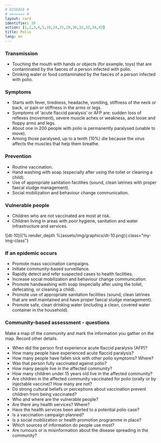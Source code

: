 ```yaml
---
# DISEASE #
# ======= #
layout: card
identifier: 10
action: [1,2,3,4,5,19,24,25,29,30,32,33,34,43]
title: Polio
lang: en
---
```


### Transmission

- Touching the mouth with hands or objects (for example, toys) that are contaminated by the faeces of a person infected with polio. 
- Drinking water or food contaminated by the faeces of a person infected with polio. 

### Symptoms

- Starts with fever, tiredness, headache, vomiting, stiffness of the neck or back, or pain or stiffness in the arms or legs. 
- Symptoms of ‘acute flaccid paralysis’ or AFP are: sudden loss of reflexes (movement), severe muscle aches or weakness, and loose and floppy arms and legs. 
- About one in 200 people with polio is permanently paralysed (unable to move). 
- Among those paralysed, up to a tenth (10%) die because the virus affects the muscles that help them breathe.

### Prevention

- Routine vaccination. 
- Hand washing with soap (especially after using the toilet or cleaning a child).
- Use of appropriate sanitation facilities (sound, clean latrines with proper faecal sludge management). 
- Social mobilization and behaviour change communication. 

### Vulnerable people

- Children who are not vaccinated are most at risk. 
- Children living in areas with poor hygiene, sanitation and water infrastructure and services. 

![dt-10]({% render_depth %}assets/img/graphics/dt-10.png){:class="my-img-class"}

### If an epidemic occurs

- Promote mass vaccination campaigns. 
- Initiate community-based surveillance. 
- Rapidly detect and refer suspected cases to health facilities.
- Increase social mobilization and behaviour change communication.
- Promote handwashing with soap (especially after using the toilet, defecating, or cleaning a child).
- Promote use of appropriate sanitation facilities (sound, clean latrines that are well maintained and have proper faecal sludge management). 
- Promote safe, clean drinking water (including a clean, covered water container in the household).

### Community-based assessment - questions

Make a map of the community and mark the information you gather on the map. Record other details.
- When did the person first experience acute flaccid paralysis (AFP)?
- How many people have experienced acute flaccid paralysis?
- How many people have fallen sick with other polio symptoms? Where?
- Was that person fully vaccinated against polio?
- How many people live in the affected community?
- How many children under 15 years old live in the affected community?
- Are children in the affected community vaccinated for polio (orally or by injectable vaccine)? How many are not? 
- Do strong cultural beliefs or perceptions about vaccination prevent children from being vaccinated? 
- Who and where are the vulnerable people?
- Are there any health services? Where?
- Have the health services been alerted to a potential polio case?
- Is a vaccination campaign planned?
- Is a social mobilization or health promotion programme in place? 
- Which sources of information do people use most? 
- Are rumours or is misinformation about the disease spreading in the community?
